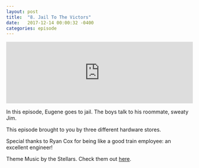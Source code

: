 ```yaml
---
layout: post
title:  "8. Jail To The Victors"
date:   2017-12-14 00:00:32 -0400
categories: episode
---
```

<iframe width="100%" height="166" scrolling="no" frameborder="no" src="https://w.soundcloud.com/player/?url=https%3A//api.soundcloud.com/tracks/369318389&amp;color=%23ff5500&amp;auto_play=false&amp;hide_related=false&amp;show_comments=true&amp;show_user=true&amp;show_reposts=false&amp;show_teaser=true"></iframe>

In this episode, Eugene goes to jail. The boys talk to his roommate, sweaty Jim.

This episode brought to you by three different hardware stores.

Special thanks to Ryan Cox for being like a good train employee: an excellent engineer!

Theme Music by the Stellars. Check them out [here][bandcamp].

[bandcamp]: http://the-stellars.bandcamp.com.
